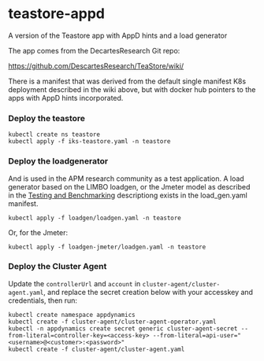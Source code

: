 # teastore-appd
A version of the Teastore app with AppD hints and a load generator

The app comes from the DecartesResearch Git repo:

https://github.com/DescartesResearch/TeaStore/wiki/

There is a manifest that was derived from the default single manifest K8s deployment described in the wiki above, but with docker hub pointers to the apps with AppD hints incorporated.

### Deploy the teastore

```
kubectl create ns teastore
kubectl apply -f iks-teastore.yaml -n teastore
```

### Deploy the loadgenerator

And is used in the APM research community as a test application.   A load generator based on the LIMBO loadgen, or the Jmeter model as described in the [Testing and Benchmarking](https://github.com/DescartesResearch/TeaStore/wiki/Testing-and-Benchmarking) descriptiong exists in the load_gen.yaml manifest.

```
kubectl apply -f loadgen/loadgen.yaml -n teastore
```

Or, for the Jmeter:

```
kubectl apply -f loadgen-jmeter/loadgen.yaml -n teastore
```

### Deploy the Cluster Agent

Update the `controllerUrl` and `account` in `cluster-agent/cluster-agent.yaml`, and replace the secret creation below with your accesskey and credentials, then run:

```
kubectl create namespace appdynamics
kubectl create -f cluster-agent/cluster-agent-operator.yaml
kubectl -n appdynamics create secret generic cluster-agent-secret --from-literal=controller-key=<access-key> --from-literal=api-user="<username>@<customer>:<password>"
kubectl create -f cluster-agent/cluster-agent.yaml 
```
